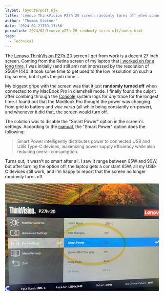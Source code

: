 ```yaml
---
layout: layouts/post.njk
title: 'Lenovo ThinkVision P27h-20 screen randomly turns off when connected to MacBook Pro'
author: 'Thomas Steiner'
date: '2024-02-21T09:13:56'
permalink: 2024/02/lenovo-p27h-20-randomly-turns-off/index.html
tags:
  - Technical
---
```


The [Lenovo ThinkVision P27h-20](https://www.lenovo.com/us/en/p/accessories-and-software/monitors/professional/61e9gar6us?orgRef=https%253A%252F%252Fwww.google.com%252F) screen I get from work is a decent 27 inch screen. Coming from the Retina screen of my laptop that [I worked on for a long time](/2020/03/23/my-working-from-home-setup-during-covid-19/), I was initially (and still am) not impressed by the resolution of 2560×1440. It took some time to get used to the low resolution on such a big screen, but it gets the job done…

My biggest gripe with the screen was that it just **randomly turned off** when connected to my MacBook Pro in clamshell mode. I finally found the culprit after combing through the [Console](https://support.apple.com/guide/console/welcome/mac) system logs for _any_ trace for the longest time. I found out that the MacBook Pro thought the power was changing from grid to battery and _vice versa_ (all while being constantly on-power), and whenever it did that, the screen would turn off.

The solution was to disable the "Smart Power" option in the screen's settings. According to the [manual](https://psref.lenovo.com/syspool/Sys/PDF/datasheet/ThinkVision%20P27h-20_datasheet_EN.PDF), the "Smart Power" option does the following:

> Smart Power intelligently distributes power to connected USB and USB Type-C devices, maximizing power supply efficiency while also reducing overall consumption.

Turns out, it wasn't so smart after all. I saw it range between 65W and 90W, but after turning the option off, the laptop gets a constant 65W, all my USB-C devices still work, and I'm happy to report that the screen no longer randomly turns off.

![Lenovo ThinkVision P27h-20 settings with the Smart Power option circled.](/images/lenovo-p27h-20.jpg)
